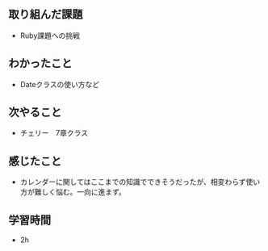 ## 取り組んだ課題
- Ruby課題への挑戦

## わかったこと
- Dateクラスの使い方など

## 次やること
- チェリー　7章クラス

## 感じたこと
- カレンダーに関してはここまでの知識でできそうだったが、相変わらず使い方が難しく悩む。一向に進まず。

## 学習時間
- 2h
